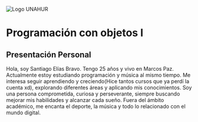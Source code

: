 ![Logo UNAHUR](./UNAHUR.png)

# Programación con objetos I
## Presentación Personal
Hola, soy Santiago Elías Bravo.
Tengo 25 años y vivo en Marcos Paz. Actualmente estoy estudiando programación y música al mismo tiempo. Me interesa seguir aprendiendo y creciendo(Hice tantos cursos que ya perdí la cuenta xd), explorando diferentes áreas y aplicando mis conocimientos. Soy una persona comprometida, curiosa y perseverante, siempre buscando mejorar mis habilidades y alcanzar cada sueño.
Fuera del ámbito académico, me encanta el deporte, la música y todo lo relacionado con el mundo digital. 
